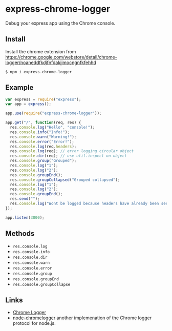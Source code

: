 # express-chrome-logger

Debug your express app using the Chrome console.

## Install

Install the chrome extension from https://chrome.google.com/webstore/detail/chrome-logger/noaneddfkdjfnfdakjjmocngnfkfehhd

    $ npm i express-chrome-logger

## Example

```js
var express = require("express");
var app = express();

app.use(require("express-chrome-logger"));

app.get("/", function(req, res) {
  res.console.log("Hello", "console!");
  res.console.info("Info!");
  res.console.warn("Warning!");
  res.console.error("Error!");
  res.console.log(req.headers);
  res.console.log(req); // error logging circular object
  res.console.dir(req); // use util.inspect on object
  res.console.group("Grouped");
  res.console.log("1");
  res.console.log("2");
  res.console.groupEnd();
  res.console.groupCollapsed("Grouped collapsed");
  res.console.log("1");
  res.console.log("2");
  res.console.groupEnd();
  res.send("");
  res.console.log("Wont be logged because headers have already been sent.");
});

app.listen(3000);
```

## Methods

* `res.console.log`
* `res.console.info`
* `res.console.dir`
* `res.console.warn`
* `res.console.error`
* `res.console.group`
* `res.console.groupEnd`
* `res.console.groupCollapse`

## Links

* [Chrome Logger](http://craig.is/writing/chrome-logger)
* [node-chromelogger](https://github.com/yannickcr/node-chromelogger) another implemenation of the Chrome logger protocol for node.js.
